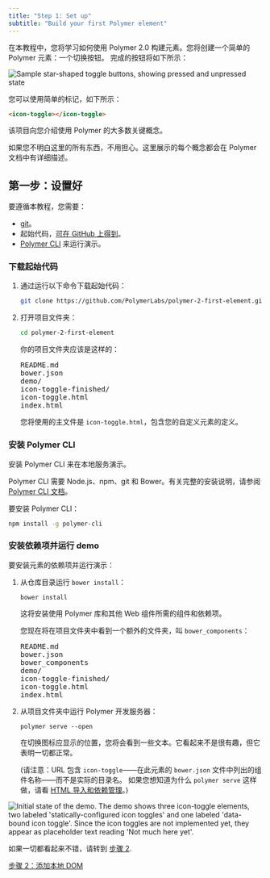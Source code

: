 ```yaml
---
title: "Step 1: Set up"
subtitle: "Build your first Polymer element"
---
```


<!-- toc -->

在本教程中，您将学习如何使用 Polymer 2.0 构建元素。您将创建一个简单的 Polymer 元素：一个切换按钮。
完成的按钮将如下所示：

![Sample star-shaped toggle buttons, showing pressed and unpressed
state](/images/2.0/first-element/sample-toggles.png)

您可以使用简单的标记，如下所示：

```html
<icon-toggle></icon-toggle>
```

该项目向您介绍使用 Polymer 的大多数关键概念。

如果您不明白这里的所有东西，不用担心。这里展示的每个概念都会在 Polymer 文档中有详细描述。


## 第一步：设置好

要遵循本教程，您需要：

-   [git](https://git-scm.com/downloads)。
-   起始代码，[可在 GitHub 上得到](https://github.com/PolymerLabs/polymer-2-first-element.git)。
-   [Polymer CLI](/2.0/docs/tools/polymer-cli) 来运行演示。

### 下载起始代码

1.  通过运行以下命令下载起始代码：

    ```bash
    git clone https://github.com/PolymerLabs/polymer-2-first-element.git
    ```
 
2.  打开项目文件夹：

    ```bash
    cd polymer-2-first-element
    ```

    你的项目文件夹应该是这样的：

    <pre>
    README.md
    bower.json
    demo/
    icon-toggle-finished/
    icon-toggle.html
    index.html
    </pre>

    您将使用的主文件是 `icon-toggle.html`，包含您的自定义元素的定义。

### 安装 Polymer CLI

安装 Polymer CLI 来在本地服务演示。

Polymer CLI 需要 Node.js、npm、git 和 Bower。有关完整的安装说明，请参阅 [Polymer CLI 文档](/{{{polymer_version_dir}}}/docs/tools/polymer-cli)。

要安装 Polymer CLI：

   ```bash
   npm install -g polymer-cli
   ```

### 安装依赖项并运行 demo

要安装元素的依赖项并运行演示：

1.  从仓库目录运行 `bower install`：

        bower install

    这将安装使用 Polymer 库和其他 Web 组件所需的组件和依赖项。

    您现在将在项目文件夹中看到一个额外的文件夹，叫 `bower_components`：

    <pre>
    README.md
    bower.json
    bower_components
    demo/
    icon-toggle-finished/
    icon-toggle.html
    index.html
    </pre>

2.  从项目文件夹中运行 Polymer 开发服务器：

        polymer serve --open

    在切换图标应显示的位置，您将会看到一些文本。它看起来不是很有趣，但它表明一切都正常。
 
    (请注意：URL 包含 `icon-toggle`——在此元素的 `bower.json` 文件中列出的组件名称——而不是实际的目录名。
    如果您想知道为什么 `polymer serve` 这样做，请看 [HTML 导入和依赖管理](/2.0/docs/tools/polymer-cli#element-project-layout)。)

<img src="/images/2.0/first-element/starting-state.png" alt="Initial state of the demo. The demo 
shows three icon-toggle elements, two labeled 'statically-configured icon toggles' and one labeled 
'data-bound icon toggle'. Since the icon toggles are not implemented yet, they appear as 
placeholder text reading 'Not much here yet'." title="Initial demo">

如果一切都看起来不错，请转到 [步骤 2](step-2).

<a class="blue-button" href="step-2">步骤 2：添加本地 DOM</a>
